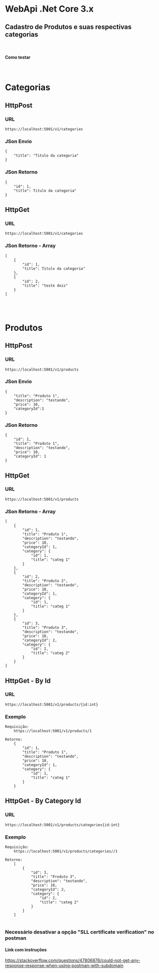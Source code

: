 # WebApi .Net Core 3.x

## Cadastro de Produtos e suas respectivas categorias
<br>

#### Como testar

<br>

# Categorias

## HttpPost

### URL  
    https://localhost:5001/v1/categories

### JSon Envio
    {
        "title": "Titulo da categoria"
    }

### JSon Retorno
    {
        "id": 1,
        "title": Titulo da categoria"
    }


## HttpGet

### URL  
    https://localhost:5001/v1/categories

### JSon Retorno - Array
    [
        {
            "id": 1,
            "title": Titulo da categoria"
        },
        {
            "id": 2,
            "title": "teste dois"
        }
    ]

<br><br>

# Produtos

## HttpPost

### URL  
    https://localhost:5001/v1/products

### JSon Envio
    {
        "title": "Produto 1",
        "description": "testando",
        "price": 10,
        "categoryId":1
    }

### JSon Retorno
    {
        "id": 1,
        "title": "Produto 1",
        "description": "testando",
        "price": 10,
        "categoryId": 1
    }

## HttpGet

### URL
    https://localhost:5001/v1/products

### JSon Retorno - Array
    [
        {
            "id": 1,
            "title": "Produto 1",
            "description": "testando",
            "price": 10,
            "categoryId": 1,
            "category": {
                "id": 1,
                "title": "categ 1"
            }
        },
        {
            "id": 2,
            "title": "Produto 2",
            "description": "testando",
            "price": 10,
            "categoryId": 1,
            "category": {
                "id": 1,
                "title": "categ 1"
            }
        },
        {
            "id": 3,
            "title": "Produto 3",
            "description": "testando",
            "price": 10,
            "categoryId": 2,
            "category": {
                "id": 2,
                "title": "categ 2"
            }
        }
    ]

## HttpGet - By Id

### URL
    https://localhost:5001/v1/products/{id:int}

### Exemplo
    Requisição: 
        https://localhost:5001/v1/products/1

    Retorno:
        {
            "id": 1,
            "title": "Produto 1",
            "description": "testando",
            "price": 10,
            "categoryId": 1,
            "category": {
                "id": 1,
                "title": "categ 1"
            }
        }

## HttpGet - By Category Id


### URL
    https://localhost:5001/v1/products/categories{id:int}

### Exemplo
    Requisição: 
        https://localhost:5001/v1/products/categories//1

    Retorno:
        [
            {
                "id": 3,
                "title": "Produto 3",
                "description": "testando",
                "price": 10,
                "categoryId": 2,
                "category": {
                    "id": 2,
                    "title": "categ 2"
                }
            }
        ]



#

### Necessário desativar a opção "SLL certificate verification" no postman

#### Link com instruções
https://stackoverflow.com/questions/47806876/could-not-get-any-response-response-when-using-postman-with-subdomain